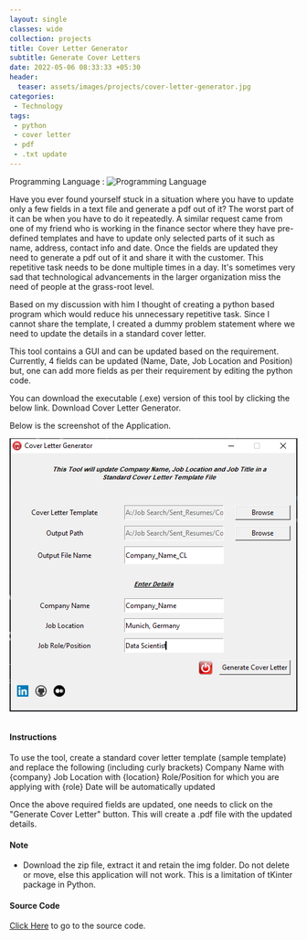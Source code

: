 ```yaml
---
layout: single
classes: wide
collection: projects
title: Cover Letter Generator
subtitle: Generate Cover Letters
date: 2022-05-06 08:33:33 +05:30
header:
  teaser: assets/images/projects/cover-letter-generator.jpg
categories:  
 - Technology  
tags:  
 - python  
 - cover letter 
 - pdf
 - .txt update
---
```

Programming Language : ![Programming Language](https://img.shields.io/badge/Python-100%25-%233DA639)

Have you ever found yourself stuck in a situation where you have to update only a few fields in a text file and generate a pdf out of it? The worst part of it can be when you have to do it repeatedly. A similar request came from one of my friend who is working in the finance sector where they have pre-defined templates and have to update only selected parts of it such as name, address, contact info and date. Once the fields are updated they need to generate a pdf out of it and share it with the customer. This repetitive task needs to be done multiple times in a day. It's sometimes very sad that technological advancements in the larger organization miss the need of people at the grass-root level.

Based on my discussion with him I thought of creating a python based program which would reduce his unnecessary repetitive task. Since I cannot share the template, I created a dummy problem statement where we need to update the details in a standard cover letter.

This tool contains a GUI and can be updated based on the requirement. Currently, 4 fields can be updated (Name, Date, Job Location and Position) but, one can add more fields as per their requirement by editing the python code.

You can download the executable (.exe) version of this tool by clicking the below link.
Download Cover Letter Generator.

Below is the screenshot of the Application.

 <img src="/assets/images/projects/cover-letter-generator.png" alt="cover-letter-generator" style=" height=2%; width=2%; display: block; margin-left: auto; margin-right: auto;"/><br>

#### Instructions
To use the tool, create a standard cover letter template (sample template) and replace the following (including curly brackets)
Company Name with {company}
Job Location with {location}
Role/Position for which you are applying with {role}
Date will be automatically updated

Once the above required fields are updated, one needs to click on the "Generate Cover Letter" button. This will create a .pdf file with the updated details.

#### Note
* Download the zip file, extract it and retain the img folder. Do not delete or move, else this application will not work. This is a limitation of tKinter package in Python.

#### Source Code
[Click Here](!https://github.com/ashishkr568/cover-letter-generator) to go to the source code.
